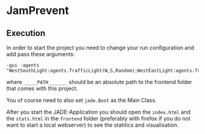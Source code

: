 # JamPrevent

## Execution
In order to start the project you need to change your run configuration and add pass these arguments:

```
-gui -agents "WestSouthLight:agents.TrafficLight(W,S,Random);WestEastLight:agents.TrafficLight(W,E,Random);EastWestLight:agents.TrafficLight(E,W,Random);EastSouthLight:agents.TrafficLight(E,S,Random);SouthEastLight:agents.TrafficLight(S,E,Random);SouthWestLight:agents.TrafficLight(S,W,Random);Auctioneer:agents.Auctioneer(Random);WestSouthLightSingleHeighest:agents.TrafficLight(W,S,SingleHeighest);WestEastLightSingleHeighest:agents.TrafficLight(W,E,SingleHeighest);EastWestLightSingleHeighest:agents.TrafficLight(E,W,SingleHeighest);EastSouthLightSingleHeighest:agents.TrafficLight(E,S,SingleHeighest);SouthEastLightSingleHeighest:agents.TrafficLight(S,E,SingleHeighest);SouthWestLightSingleHeighest:agents.TrafficLight(S,W,SingleHeighest);AuctioneerSingleHeighest:agents.Auctioneer(SingleHeighest);WestSouthLightPredefined:agents.TrafficLight(W,S,Predefined);WestEastLightPredefined:agents.TrafficLight(W,E,Predefined);EastWestLightPredefined:agents.TrafficLight(E,W,Predefined);EastSouthLightPredefined:agents.TrafficLight(E,S,Predefined);SouthEastLightPredefined:agents.TrafficLight(S,E,Predefined);SouthWestLightPredefined:agents.TrafficLight(S,W,Predefined);AuctioneerPredefined:agents.Auctioneer(Predefined);ReportProvider:agents.ReportingAgent(_____PATH_______);Simulator:agents.LoadSimulatorAgent"
```
where `_____PATH_______` should be an absolute path to the frontend folder that comes with this project.

You of course need to also set `jade.Boot` as the Main Class.

After you start the JADE-Application you should open the `index.html` and the `stats.html` in the `frontend` folder (preferably with firefox if you do not want to start a local webserver) to see the statitics and visualisation.
